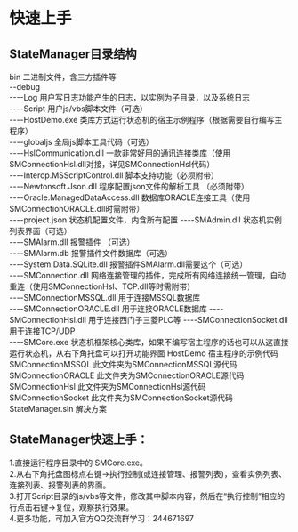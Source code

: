 # 快速上手
## StateManager目录结构
bin 二进制文件，含三方插件等    
--debug    
----Log 用户写日志功能产生的日志，以实例为子目录，以及系统日志    
----Script 用户js/vbs脚本文件（可选）    
----HostDemo.exe 类库方式运行状态机的宿主示例程序（根据需要自行编写主程序）    
----globaljs 全局js脚本工具代码（可选）  
----HslCommunication.dll 一款非常好用的通讯连接类库（使用SMConnectionHsl.dll对接，详见SMConnectionHsl代码）  
----Interop.MSScriptControl.dll 脚本支持功能（必须附带）  
----Newtonsoft.Json.dll 程序配置json文件的解析工具 （必须附带）   
----Oracle.ManagedDataAccess.dll 数据库ORACLE连接工具（使用SMConnectionORACLE.dll时需附带）  
----project.json 状态机配置文件，内含所有配置
----SMAdmin.dll 状态机实例列表界面（可选）   
----SMAlarm.dll 报警插件  （可选）   
----SMAlarm.db  报警插件文件数据库（可选）   
----System.Data.SQLite.dll  报警插件SMAlarm.dll需要这个（可选）   
----SMConnection.dll  网络连接管理的插件，完成所有网络连接统一管理，自动重连（使用SMConnectionHsl、TCP.dll等时需附带）  
----SMConnectionMSSQL.dll  用于连接MSSQL数据库  
----SMConnectionORACLE.dll 用于连接ORACLE数据库
----SMConnectionHsl.dll 用于连接西门子三菱PLC等
----SMConnectionSocket.dll  用于连接TCP/UDP  
----SMCore.exe  状态机框架核心类库，如果不编写宿主程序的话也可以从这直接运行状态机，从右下角托盘可以打开功能界面 
HostDemo  宿主程序的示例代码
SMConnectionMSSQL  此文件夹为SMConnectionMSSQL源代码  
SMConnectionORACLE  此文件夹为SMConnectionORACLE源代码  
SMConnectionHsl  此文件夹为SMConnectionHsl源代码  
SMConnectionSocket  此文件夹为SMConnectionSocket源代码  
StateManager.sln  解决方案  


## StateManager快速上手：
1.直接运行程序目录中的 SMCore.exe。  
2.从右下角托盘图标点右键->执行控制(或连接管理、报警列表)，查看实例列表、连接列表、报警列表的界面。  
3.打开Script目录的js/vbs等文件，修改其中脚本内容，然后在“执行控制”相应的行点击右键->复位，观察执行效果。  
4.更多功能，可加入官方QQ交流群学习：244671697  



